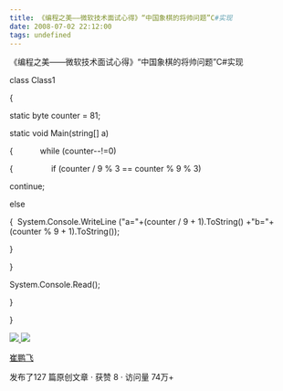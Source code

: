 ```yaml
---
title: 《编程之美——微软技术面试心得》“中国象棋的将帅问题”C#实现
date: 2008-07-02 22:12:00
tags: undefined
---
```

《编程之美——微软技术面试心得》“中国象棋的将帅问题”C#实现

class Class1

{

static byte counter = 81;

static void Main(string[] a)

{            while (counter--!=0)

{                 if (counter / 9 % 3 == counter % 9 % 3)

continue;

else

{  System.Console.WriteLine ("a="+(counter / 9 + 1).ToString() +"b="+ (counter
% 9 + 1).ToString());

}

}

System.Console.Read();

}

}



[ ![](https://profile.csdnimg.cn/5/2/5/3_cuipengfei1)
![](https://g.csdnimg.cn/static/user-reg-year/1x/11.png)
](https://blog.csdn.net/cuipengfei1)

[ 崔鹏飞 ](https://blog.csdn.net/cuipengfei1)

发布了127 篇原创文章  ·  获赞 8  ·  访问量 74万+

